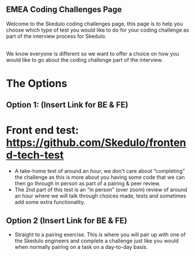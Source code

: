 ## EMEA Coding Challenges Page

Welcome to the Skedulo coding challenges page, this page is to help you choose which type of test you would like to do for your coding challenge as part of the interview process for Skedulo.

 \
We know everyone is different so we want to offer a choice on how you would like to go about the coding challenge part of the interview.


# The Options


## Option 1: (Insert Link for BE & FE)

# Front end test: https://github.com/Skedulo/frontend-tech-test



* A take-home test of around an hour, we don't care about “completing” the challenge as this is more about you having some code that we can then go through in person as part of a pairing & peer review.
* The 2nd part of this test is an “in person” (over zoom) review of around an hour where we will talk through choices made, tests and sometimes add some extra functionality.


## Option 2 (Insert Link for BE & FE)



* Straight to a pairing exercise. This is where you will pair up with one of the Skedulo engineers and complete a challenge just like you would when normally pairing on a task on a day-to-day basis.
